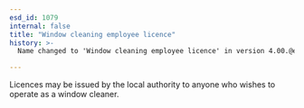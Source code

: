 ```yaml
---
esd_id: 1079
internal: false
title: "Window cleaning employee licence"
history: >-
  Name changed to 'Window cleaning employee licence' in version 4.00.@en

---
```


Licences may be issued by the local authority to anyone who wishes to operate as a window cleaner.

